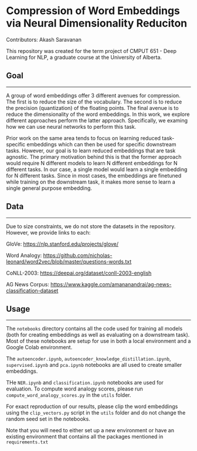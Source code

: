 # Compression of Word Embeddings via Neural Dimensionality Reduciton

Contributors: Akash Saravanan

This repository was created for the term project of CMPUT 651 - Deep Learning for NLP, a graduate course at the University of Alberta.

## Goal
---
A group of word embeddings offer 3 different avenues for compression. The first is to reduce the size of the vocabulary. The second is to reduce the precision (quantization) of the floating points. The final avenue is to reduce the dimensionality of the word embeddings. In this work, we explore different approaches perform the latter approach. Specifically, we examing how we can use neural networks to perform this task.

Prior work on the same area tends to focus on learning reduced task-specific embeddings which can then be used for specific downstream tasks. However, our goal is to learn reduced embeddings that are task agnostic. The primary motivation behind this is that the former approach would require N different models to learn N different embeddings for N different tasks. In our case, a single model would learn a single embedding for N different tasks. Since in most cases, the embeddings are finetuned while training on the downstream task, it makes more sense to learn a single general purpose embedding.

## Data
---
Due to size constraints, we do not store the datasets in the repository. However, we provide links to each:

GloVe: https://nlp.stanford.edu/projects/glove/

Word Analogy: https://github.com/nicholas-leonard/word2vec/blob/master/questions-words.txt

CoNLL-2003: https://deepai.org/dataset/conll-2003-english

AG News Corpus: https://www.kaggle.com/amananandrai/ag-news-classification-dataset

## Usage
---
The `notebooks` directory contains all the code used for training all models (both for creating embeddings as well as evaluating on a downstream task). Most of these notebooks are setup for use in both a local environment and a Google Colab environment. 

The `autoencoder.ipynb`, `autoencoder_knowledge_distillation.ipynb`, `supervised.ipynb` and `pca.ipynb` notebooks are all used to create smaller embeddings. 

THe `NER.ipynb` and `classification.ipynb` notebooks are used for evaluation. To compute word analogy scores, please run `compute_word_analogy_scores.py` in the `utils` folder. 

For exact reproduction of our results, please clip the word embeddings using the `clip_vectors.py` script in the `utils` folder and do not change the random seed set in the notebooks.

Note that you will need to either set up a new environment or have an existing environment that contains all the packages mentioned in `requirements.txt`